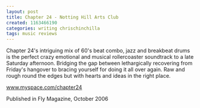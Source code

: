 ```yaml
---
layout: post
title: Chapter 24 - Notting Hill Arts Club
created: 1163466190
categories: writing chrischinchilla
tags: music reviews
---
```


Chapter 24's intriguing mix of 60's beat combo, jazz and breakbeat drums is the perfect crazy emotional and musical rollercoaster soundtrack to a late Saturday afternoon. Bridging the gap between lethargically recovering from Friday's hangover to bracing yourself for doing it all over again. Raw and rough round the edges but with hearts and ideas in the right place.

<a href='http://www.myspace.com/chapter24' target='_blank'>www.myspace.com/chapter24</a>

Published in Fly Magazine, October 2006

